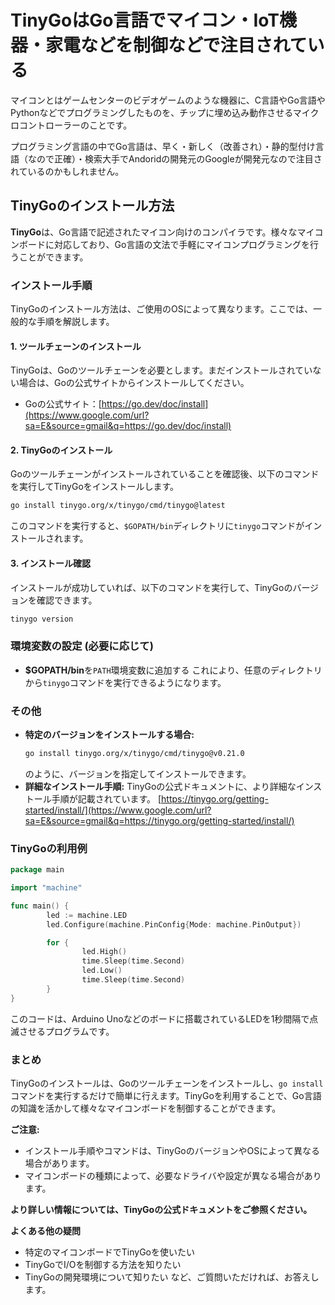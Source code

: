 # TinyGoはGo言語でマイコン・IoT機器・家電などを制御などで注目されている
マイコンとはゲームセンターのビデオゲームのような機器に、C言語やGo言語やPythonなどでプログラミングしたものを、チップに埋め込み動作させるマイクロコントローラーのことです。  

プログラミング言語の中でGo言語は、早く・新しく（改善され）・静的型付け言語（なので正確）・検索大手でAndoridの開発元のGoogleが開発元なので注目されているのかもしれません。

## TinyGoのインストール方法

**TinyGo**は、Go言語で記述されたマイコン向けのコンパイラです。様々なマイコンボードに対応しており、Go言語の文法で手軽にマイコンプログラミングを行うことができます。

### インストール手順

TinyGoのインストール方法は、ご使用のOSによって異なります。ここでは、一般的な手順を解説します。

#### 1\. **ツールチェーンのインストール**

TinyGoは、Goのツールチェーンを必要とします。まだインストールされていない場合は、Goの公式サイトからインストールしてください。

  * Goの公式サイト：[https://go.dev/doc/install](https://www.google.com/url?sa=E&source=gmail&q=https://go.dev/doc/install)

#### 2\. **TinyGoのインストール**

Goのツールチェーンがインストールされていることを確認後、以下のコマンドを実行してTinyGoをインストールします。

```bash
go install tinygo.org/x/tinygo/cmd/tinygo@latest
```

このコマンドを実行すると、`$GOPATH/bin`ディレクトリに`tinygo`コマンドがインストールされます。

#### 3\. **インストール確認**

インストールが成功していれば、以下のコマンドを実行して、TinyGoのバージョンを確認できます。

```bash
tinygo version
```

### 環境変数の設定 (必要に応じて)

  * **$GOPATH/bin**を`PATH`環境変数に追加する
    これにより、任意のディレクトリから`tinygo`コマンドを実行できるようになります。

### その他

  * **特定のバージョンをインストールする場合:**
    ```bash
    go install tinygo.org/x/tinygo/cmd/tinygo@v0.21.0
    ```
    のように、バージョンを指定してインストールできます。
  * **詳細なインストール手順:**
    TinyGoの公式ドキュメントに、より詳細なインストール手順が記載されています。
    [https://tinygo.org/getting-started/install/](https://www.google.com/url?sa=E&source=gmail&q=https://tinygo.org/getting-started/install/)

### TinyGoの利用例

```go
package main

import "machine"

func main() {
        led := machine.LED
        led.Configure(machine.PinConfig{Mode: machine.PinOutput})

        for {
                led.High()
                time.Sleep(time.Second)
                led.Low()
                time.Sleep(time.Second)
        }
}
```

このコードは、Arduino Unoなどのボードに搭載されているLEDを1秒間隔で点滅させるプログラムです。

### まとめ

TinyGoのインストールは、Goのツールチェーンをインストールし、`go install`コマンドを実行するだけで簡単に行えます。TinyGoを利用することで、Go言語の知識を活かして様々なマイコンボードを制御することができます。

**ご注意:**

  * インストール手順やコマンドは、TinyGoのバージョンやOSによって異なる場合があります。
  * マイコンボードの種類によって、必要なドライバや設定が異なる場合があります。

**より詳しい情報については、TinyGoの公式ドキュメントをご参照ください。**

**よくある他の疑問**

  * 特定のマイコンボードでTinyGoを使いたい
  * TinyGoでI/Oを制御する方法を知りたい
  * TinyGoの開発環境について知りたい
    など、ご質問いただければ、お答えします。
